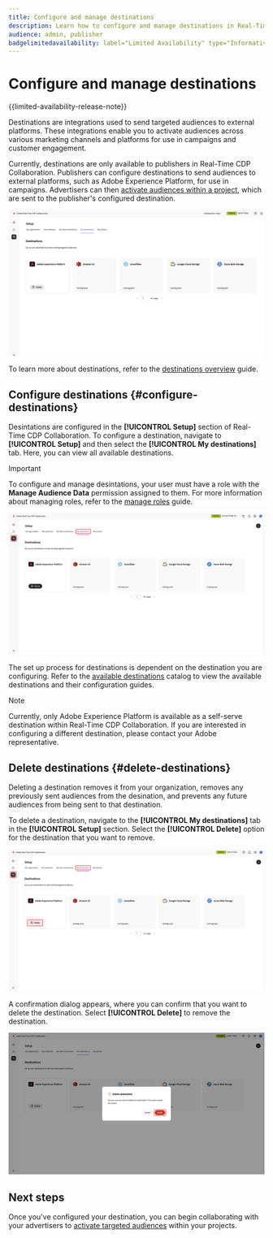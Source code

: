 ```yaml
---
title: Configure and manage destinations
description: Learn how to configure and manage destinations in Real-Time CDP Collaboration.
audience: admin, publisher
badgelimitedavailability: label="Limited Availability" type="Informative" url="https://helpx.adobe.com/legal/product-descriptions/real-time-customer-data-platform-collaboration.html newtab=true"
---
```

# Configure and manage destinations

{{limited-availability-release-note}}

Destinations are integrations used to send targeted audiences to external platforms. These integrations enable you to activate audiences across various marketing channels and platforms for use in campaigns and customer engagement.

Currently, destinations are only available to publishers in Real-Time CDP Collaboration. Publishers can configure destinations to send audiences to external platforms, such as Adobe Experience Platform, for use in campaigns. Advertisers can then [activate audiences within a project](../collaborate/activate.md), which are sent to the publisher's configured destination.

![The My destinations tab in the Setup workspace showing an active Adobe Experience Platform destinations](/help/assets/setup/manage-destinations/my-destinations-overview.png)

To learn more about destinations, refer to the [destinations overview](../destinations/overview.md) guide.

## Configure destinations {#configure-destinations}

Desintations are configured in the **[!UICONTROL Setup]** section of Real-Time CDP Collaboration. To configure a destination, navigate to **[!UICONTROL Setup]** and then select the **[!UICONTROL My destinations]** tab. Here, you can view all available destinations.

>[!IMPORTANT]
>
>To configure and manage desintations, your user must have a role with the **Manage Audience Data** permission assigned to them. For more information about managing roles, refer to the [manage roles](../permissions/manage-roles.md) guide.

![The My destinations tab in the Setup workspace showing the available destinations.](/help/assets/setup/manage-destinations/my-destinations.png)

The set up process for destinations is dependent on the destination you are configuring. Refer to the [available destinations](../destinations/overview.md#available-destinations) catalog to view the available destinations and their configuration guides.

>[!NOTE]
>
>Currently, only Adobe Experience Platform is available as a self-serve destination within Real-Time CDP Collaboration. If you are interested in configuring a different destination, please contact your Adobe representative.

## Delete destinations {#delete-destinations}

Deleting a destination removes it from your organization, removes any previously sent audiences from the desination, and prevents any future audiences from being sent to that destination.

To delete a destination, navigate to the **[!UICONTROL My destinations]** tab in the **[!UICONTROL Setup]** section. Select the **[!UICONTROL Delete]** option for the destination that you want to remove.

![The My destinations workspace with the Delete option highlighted for the Adobe Experience Platform destination.](/help/assets/setup/manage-destinations/delete-destination.png)

A confirmation dialog appears, where you can confirm that you want to delete the destination. Select **[!UICONTROL Delete]** to remove the destination.

![The Delete destination dialog with the Delete option highlighted.](/help/assets/setup/manage-destinations/delete-destination-confirm.png)

## Next steps

Once you've configured your destination, you can begin collaborating with your advertisers to [activate targeted audiences](../collaborate/activate.md) within your projects.
